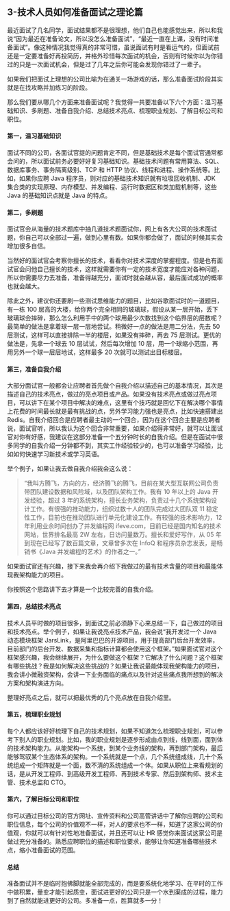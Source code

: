 ## 3-技术人员如何准备面试之理论篇

最近面试了几名同学，面试结果都不是很理想，他们自己也能感觉出来，所以和我说“因为最近在准备论文，所以没怎么准备面试”，“最近一直在上课，没有时间准备面试”。像这种情况我觉得真的非常可惜，虽说面试有时是看运气的，但面试前还是一定要准备好再投简历，并格外珍惜每次面试的机会，否则有时候你以为你错过的只是一次面试机会，但是过了几年之后你可能会发现你错过了一辈子。

如果我们把面试上理想的公司比喻为在通关一场游戏的话，那么准备面试阶段其实就是在找攻略并加练习的阶段。

那么我们要从哪几个方面来准备面试呢？我觉得一共要准备以下六个方面：温习基础知识、多刷题、准备自我介绍、总结技术亮点、梳理职业规划、了解目标公司和职位。

#### 第一，温习基础知识
面试不同的公司，各面试官提的问题肯定不同，但是基础技术是每个面试官通常都会问的，所以面试前务必要好好复习基础知识。基础技术问题有常用算法、SQL、数据库事务、事务隔离级别、TCP 和 HTTP 协议、线程和进程、操作系统等。比如，如果你应聘 Java 程序员，则对应的基础技术知识就有垃圾回收机制、JDK 集合类的实现原理、内存模型、并发编程、运行时数据区和类加载机制等，这些 Java 的基础知识点就是 Java 的特点。

#### 第二，多刷题
面试官会从海量的技术题库中抽几道技术题面试你，网上有各大公司的技术面试题，你自己可以全部过一遍，做到心里有数。如果你都会做了，面试的时候其实会增加很多自信。

当然好的面试官会考察你擅长的技术，看看你对技术深度的掌握程度。但是也有面试官会问他自己擅长的技术，这样就需要你有一定的技术宽度才能应对各种问题，所以你需要尽力去准备，准备得越充分，面试时就会越从容，最后面试成功的概率也就会越大。

除此之外，建议你还要刷一些测试思维能力的题目，比如谷歌面试时的一道题目，有一栋 100 层高的大楼，给你两个完全相同的玻璃球，假设从某一层开始，丢下玻璃球会摔碎，那么怎么利用手中的两个球用最少次数找到这个临界层的层数呢？最简单的做法是拿着球一层一层地尝试。稍微好一点的做法是用二分法，先去 50 层测试，这样可以直接排除一半的楼层，如果没有摔碎，再去 75 层测试。更优的做法是，先拿一个球去 10 层试试，然后每次增加 10 层，用一个球缩小范围，再用另外一个球一层层地试，这样最多 20 次就可以测试出目标楼层。

#### 第三，准备自我介绍
大部分面试官一般都会让应聘者首先做个自我介绍以描述自己的基本情况，其次是描述自己的技术亮点，做过的亮点项目或产品。如果没有技术亮点或做过亮点项目，可以讲下在某个项目中解决的难点，这里有个技巧就是回忆下在解决哪个事情上花费的时间最长就是最有挑战的点，另外学习能力强也是亮点，比如快速搭建出 Redis。自我介绍回合是应聘者最主动的一个回合，因为在这个回合主要是应聘者说，面试官听，所以我认为这个回合非常重要，如果介绍得非常好，就可以让面试官对你有好感，我建议在这部分准备一个五分钟时长的自我介绍。但是在面试中很多同学的自我介绍一分钟都不到，其实工作经验较少的，也可以准备学习经验，比如如何快速学习新技术或学习英语。

举个例子，如果让我去做自我介绍我会这么说：

>“我叫方腾飞，方向的方，经济腾飞的腾飞，目前在某大型互联网公司负责带团队建设数据和风险域，以及团队架构工作。我有 10 年以上的 Java 开发经验，超过 3 年的系统架构，擅长业务架构，负责过十几个系统架构设计工作。有很强的推动能力，组织过数十人的团队完成过大团队双 11 稳定性工作，目前也在推动团队进行单元化建设工作。有较强的技术影响力，12 年利用业余时间创办了并发编程网 ifeve.com，目前已经是国内知名的技术网站，世界排名最高 2W 左右，日访问量数万。擅长和爱好写作，从 05 年到现在已经写了数百篇文章，文章曾多次在 InfoQ 和程序员杂志发表，是畅销书《Java 并发编程的艺术》的作者之一。”

如果面试官还有兴趣，接下来我会再介绍下我做过的最有技术含量的项目和最能体现我架构能力的项目。

你按照这个思路讲下去才算是一个比较完善的自我介绍。

#### 第四，总结技术亮点
技术人员平时做的项目很多，到面试之前必须静下心来总结一下，自己做过的项目和技术亮点。举个例子，如果让我说亮点技术产品，我会说“我开发过一个 Java 动态模块框架 JarsLink，是阿里巴巴的开源项目，用于提高部门后台开发效率，目前部门的后台开发、数据采集和指标计算都会使用这个框架。”如果面试官对这个框架感兴趣，我会继续展开，为什么要做这个框架？它解决了什么问题？这个框架有哪些挑战？我是如何解决这些挑战的？如果让我说最能体现我架构能力的项目，我会讲小微融资架构，会讲一下业务面临的痛点以及针对这些痛点我所想到的解决方案和架构演进方向。

整理好亮点之后，就可以把最优秀的几个亮点放在自我介绍里。

#### 第五，梳理职业规划
每个人都应该好好梳理下自己的技术规划，如果不知道怎么梳理职业规划，可以参考下别人的职业规划。比如，我的职业规划是逐步形成由点到线，线到面，面到体的技术架构能力。从能架构一个系统，到某个业务线的架构，再到部门架构，最后能够驾驭某个生态体系的架构。一个系统就是一个点，几个系统组成线，几十个系统组成一个矩阵就是一个面，数不清的系统组成一个体。如果从职位上来看规划的话，是从开发工程师、到高级开发工程师、再到技术专家、然后到架构师、技术主管、技术总监和 CTO。

#### 第六，了解目标公司和职位
你可以通过目标公司的官方网址、宣传资料和公司高管讲话中了解你应聘的公司和职位信息，每个公司的价值观不一样，对人的要求也不一样，知道了这家公司的价值观，你就可以有针对性地准备面试，并且还可以让 HR 感觉你来面试这家公司是做过充分准备的。熟悉应聘职位的描述和职位要求，能够让你知道准备哪些技术点，缩小准备面试的范围。

#### 总结
准备面试并不是临时抱佛脚就能全部完成的，而是要系统化地学习、在平时的工作中做积累，量变才能引起质变，面试进更好的公司只是一个水到渠成的过程，能力到了自然就能进更好的公司。多准备一点，胜算就多一分！